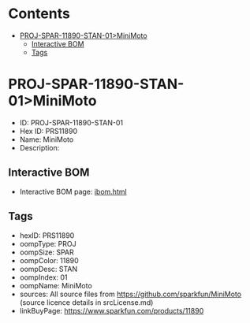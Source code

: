 



Contents
========

* [PROJ-SPAR-11890-STAN-01>MiniMoto](#proj-spar-11890-stan-01minimoto)
	* [Interactive BOM](#interactive-bom)
	* [Tags](#tags)

# PROJ-SPAR-11890-STAN-01>MiniMoto

- ID: PROJ-SPAR-11890-STAN-01
- Hex ID: PRS11890
- Name: MiniMoto
- Description: 

## Interactive BOM

- Interactive BOM page: [ibom.html](kicad/bom/ibom.html)

## Tags

- hexID: PRS11890
- oompType: PROJ
- oompSize: SPAR
- oompColor: 11890
- oompDesc: STAN
- oompIndex: 01
- oompName: MiniMoto
- sources: All source files from https://github.com/sparkfun/MiniMoto (source licence details in srcLicense.md)
- linkBuyPage: https://www.sparkfun.com/products/11890
